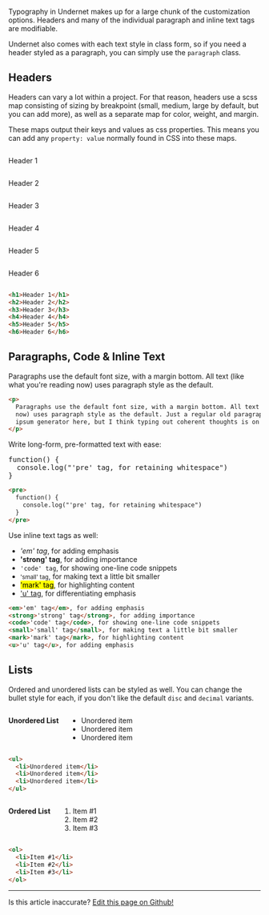 Typography in Undernet makes up for a large chunk of the customization options. Headers and many of the individual paragraph and inline text tags are modifiable.

Undernet also comes with each text style in class form, so if you need a header styled as a paragraph, you can simply use the `paragraph` class.

## Headers

Headers can vary a lot within a project. For that reason, headers use a scss map consisting of sizing by breakpoint (small, medium, large by default, but you can add more), as well as a separate map for color, weight, and margin.

These maps output their keys and values as css properties. This means you can add any `property: value` normally found in CSS into these maps.

<div class="row">
  <div class="xsmall-12 medium-6 columns has-no-padding-bottom">
    <p class="h1">Header 1</p>
  </div>
  <div class="xsmall-12 medium-6 columns has-no-padding-bottom">
    <p class="h2">Header 2</p>
  </div>
  <div class="xsmall-12 medium-6 columns has-no-padding-bottom">
    <p class="h3">Header 3</p>
  </div>
  <div class="xsmall-12 medium-6 columns has-no-padding-bottom">
    <p class="h4">Header 4</p>
  </div>
  <div class="xsmall-12 medium-6 columns has-no-padding-bottom">
    <p class="h5">Header 5</p>
  </div>
  <div class="xsmall-12 medium-6 columns has-no-padding-bottom">
    <p class="h6">Header 6</p>
  </div>
</div>

```html
<h1>Header 1</h1>
<h2>Header 2</h2>
<h3>Header 3</h3>
<h4>Header 4</h4>
<h5>Header 5</h5>
<h6>Header 6</h6>
```

## Paragraphs, Code & Inline Text

Paragraphs use the default font size, with a margin bottom. All text (like what you're reading now) uses paragraph style as the default.

```html
<p>
  Paragraphs use the default font size, with a margin bottom. All text (like what you're reading
  now) uses paragraph style as the default. Just a regular old paragraph. I debated using a lorem
  ipsum generator here, but I think typing out coherent thoughts is on the upswing.
</p>
```

Write long-form, pre-formatted text with ease:

<pre>
function() {
  console.log("'pre' tag, for retaining whitespace")
}
</pre>

```html
<pre>
  function() {
    console.log("'pre' tag, for retaining whitespace")
  }
</pre>
```

Use inline text tags as well:

<ul>
  <li><em>'em' tag</em>, for adding emphasis</li>
  <li><strong>'strong' tag</strong>, for adding importance</li>
  <li><code>'code' tag</code>, for showing one-line code snippets</li>
  <li><small>'small' tag</small>, for making text a little bit smaller</li>
  <li><mark>'mark' tag</mark>, for highlighting content</li>
  <li><u>'u' tag</u>, for differentiating emphasis</li>
</ul>

```html
<em>'em' tag</em>, for adding emphasis 
<strong>'strong' tag</strong>, for adding importance
<code>'code' tag</code>, for showing one-line code snippets 
<small>'small' tag</small>, for making text a little bit smaller
<mark>'mark' tag</mark>, for highlighting content 
<u>'u' tag</u>, for adding emphasis
```

## Lists

Ordered and unordered lists can be styled as well. You can change the bullet style for each, if you don't like the default `disc` and `decimal` variants.

<div class="row">
  <div class="xsmall-12 medium-6 columns">
    <p><strong>Unordered List</strong></p>
    <ul>
      <li>Unordered item</li>
      <li>Unordered item</li>
      <li>Unordered item</li>
    </ul>
  </div>
</div>

```html
<ul>
  <li>Unordered item</li>
  <li>Unordered item</li>
  <li>Unordered item</li>
</ul>
```

<div class="row">
  <div class="xsmall-12 medium-6 columns">
    <p><strong>Ordered List</strong></p>
    <ol>
      <li>Item #1</li>
      <li>Item #2</li>
      <li>Item #3</li>
    </ol>
  </div>
</div>

```html
<ol>
  <li>Item #1</li>
  <li>Item #2</li>
  <li>Item #3</li>
</ol>
```

<hr />
<p class="has-text-end">Is this article inaccurate? <a href="https://github.com/geotrev/undernet/tree/master/app/docs/typography.md">Edit this page on Github!</a></p>

